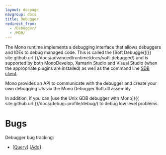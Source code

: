 ```yaml
---
layout: docpage
navgroup: docs
title: Debugger
redirect_from:
  - /Debugger/
  - /MDB/
---
```


The Mono runtime implements a debugging interface that allows debuggers and IDEs to debug managed code. This is called the [Soft Debugger]({{ site.github.url }}/docs/advanced/runtime/docs/soft-debugger/) and is supported by both MonoDevelop, Xamarin Studio and Visual Studio (when the appropriate plugins are installed) as well as the command line [SDB client](https://github.com/mono/sdb).

Mono provides an API to communicate with the debugger and create your own debugging UIs via the Mono.Debugger.Soft.dll assembly

In addition, if you can [use the Unix GDB debugger with Mono]({{ site.github.url }}/docs/debug+profile/debug/) to debug low level problems.

Bugs
====

Debugger bug tracking:

-   [[Query](http://bugzilla.ximian.com/buglist.cgi?product=Mono%3A+Debugger&bug_status=NEW&bug_status=ASSIGNED&bug_status=REOPENED&order=bugs.bug_id)] [[Add](http://bugzilla.ximian.com/enter_bug.cgi?product=Mono%3A+Debugger)]


